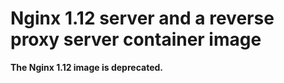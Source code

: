 Nginx 1.12 server and a reverse proxy server container image
=========================================================

**The Nginx 1.12 image is deprecated.**
